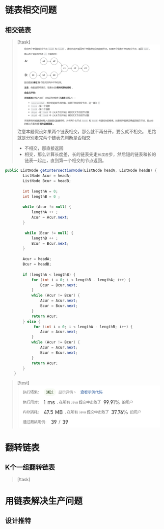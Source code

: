 # 链表相交问题
## 相交链表
> [!task]
> ![](链表.assets/image-20240907160057841.png)
> 注意本题假设如果两个链表相交，那么就不再分开，要么就不相交。
> 思路就是分别走完两个链表先判断是否相交
> - 不相交，那直接返回
> - 相交，那么计算长度差，长的链表先走`长度差`步，然后短的链表和长的链表一起走，直到第一个相交的节点返回。
```java
public ListNode getIntersectionNode(ListNode headA, ListNode headB) {
        ListNode Acur = headA;
        ListNode Bcur = headB;

        int lengthA = 0;
        int lengthB = 0 ;
        
        while (Acur != null) {
            lengthA ++ ;
            Acur = Acur.next;
        }

         while (Bcur != null) {
            lengthB ++ ;
            Bcur = Bcur.next;
        }

        Acur = headA;
        Bcur = headB;

        if (lengthA < lengthB) {
            for (int i = 0; i < lengthB - lengthA; i++) {
                Bcur = Bcur.next;
            }
            while (Acur != Bcur) {
                Acur = Acur.next;
                Bcur = Bcur.next;
            }
            return Acur;
        } else {
             for (int i = 0; i < lengthA - lengthB; i++) {
                Acur = Acur.next;
            }
            while (Acur != Bcur) {
                Acur = Acur.next;
                Bcur = Bcur.next;
            }
            return Acur;
        }
    }
```
> [!test]
> ![](链表.assets/image-20240907161303798.png)





# 翻转链表

## K个一组翻转链表
> [!task]





# 用链表解决生产问题
## 设计推特



